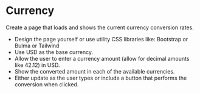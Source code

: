 # Currency

Create a page that loads and shows the current currency conversion rates.
-  Design the page yourself or use utility CSS libraries like: Bootstrap or Bulma or Tailwind
 - Use USD as the base currency.
 - Allow the user to enter a currency amount (allow for decimal amounts like 42.12) in USD.
 - Show the converted amount in each of the available currencies.
 - Either update as the user types or include a button that performs the conversion when clicked.